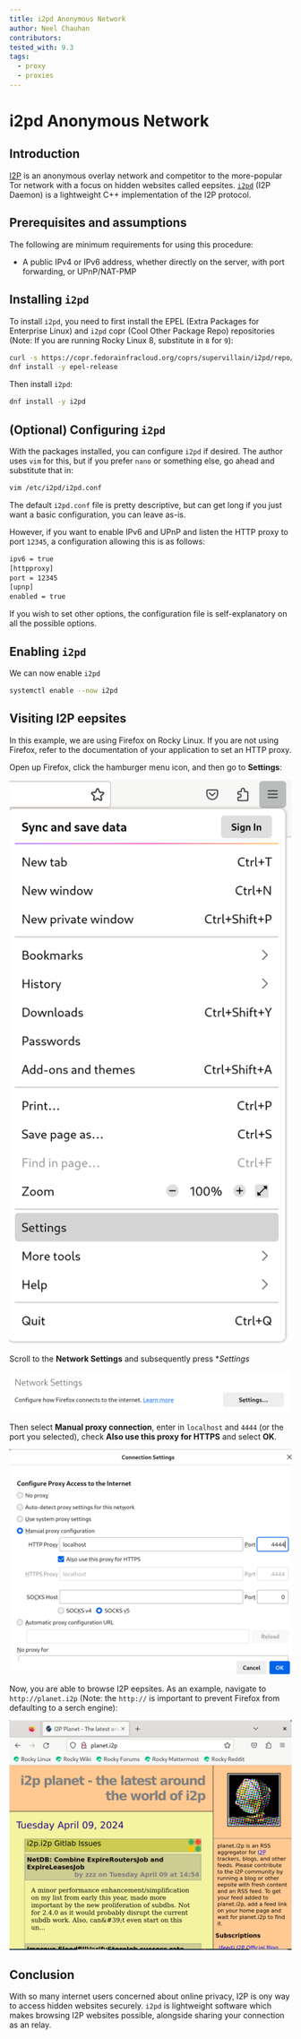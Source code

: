 ```yaml
---
title: i2pd Anonymous Network
author: Neel Chauhan
contributors:
tested_with: 9.3
tags:
  - proxy
  - proxies
---
```


# i2pd Anonymous Network

## Introduction

[I2P](https://geti2p.net/en/) is an anonymous overlay network and competitor to the more-popular Tor network with a focus on hidden websites called eepsites. [`i2pd`](https://i2pd.website/) (I2P Daemon) is a lightweight C++ implementation of the I2P protocol.

## Prerequisites and assumptions

The following are minimum requirements for using this procedure:

- A public IPv4 or IPv6 address, whether directly on the server, with port forwarding, or UPnP/NAT-PMP

## Installing `i2pd`

To install `i2pd`, you need to first install the EPEL (Extra Packages for Enterprise Linux) and `i2pd` copr (Cool Other Package Repo) repositories (Note: If you are running Rocky Linux 8, substitute in `8` for `9`):

```bash
curl -s https://copr.fedorainfracloud.org/coprs/supervillain/i2pd/repo/epel-9/supervillain-i2pd-epel-9.repo -o /etc/yum.repos.d/i2pd-epel-9.repo
dnf install -y epel-release
```

Then install `i2pd`:

```bash
dnf install -y i2pd
```

## (Optional) Configuring `i2pd`

With the packages installed, you can configure `i2pd` if desired. The author uses `vim` for this, but if you prefer `nano` or something else, go ahead and substitute that in:

```bash
vim /etc/i2pd/i2pd.conf
```

The default `i2pd.conf` file is pretty descriptive, but can get long if you just want a basic configuration, you can leave as-is.

However, if you want to enable IPv6 and UPnP and listen the HTTP proxy to port `12345`, a configuration allowing this is as follows:

```bash
ipv6 = true
[httpproxy]
port = 12345
[upnp]
enabled = true
```

If you wish to set other options, the configuration file is self-explanatory on all the possible options.

## Enabling `i2pd`

We can now enable `i2pd`

```bash
systemctl enable --now i2pd
```

## Visiting I2P eepsites

In this example, we are using Firefox on Rocky Linux. If you are not using Firefox, refer to the documentation of your application to set an HTTP proxy.

Open up Firefox, click the hamburger menu icon, and then go to **Settings**:

![Firefox menu dropdown](../images/i2p_proxy_ff_1.png)

Scroll to the **Network Settings** and subsequently press **Settings*

![Firefox Network Settings section](../images/i2p_proxy_ff_2.png)

Then select **Manual proxy connection**, enter in `localhost` and `4444` (or the port you selected), check **Also use this proxy for HTTPS** and select **OK**.

![Firefox Connection Settings dialog](../images/i2p_proxy_ff_3.png)

Now, you are able to browse I2P eepsites. As an example, navigate to `http://planet.i2p` (Note: the `http://` is important to prevent Firefox from defaulting to a serch engine):

![Firefox viewing planet.i2p](../images/i2p_proxy_ff_4.png)

## Conclusion

With so many internet users concerned about online privacy, I2P is ony way to access hidden websites securely. `i2pd` is lightweight software which makes browsing I2P websites possible, alongside sharing your connection as an relay.

